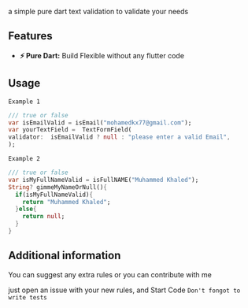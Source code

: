 a simple pure dart text validation to validate your needs

## Features

- **⚡️ Pure Dart:** Build Flexible without any flutter code

## Usage

` Example 1 `
```dart
/// true or false
var isEmailValid = isEmail("mohamedkx77@gmail.com");
var yourTextField =  TextFormField(
validator:  isEmailValid ? null : "please enter a valid Email",
);
```
` Example 2 `
```dart
/// true or false
var isMyFullNameValid = isFullNAME("Muhammed Khaled");
String? gimmeMyNameOrNull(){
  if(isMyFullNameValid){
    return "Muhammed Khaled";
  }else{
    return null;
  }
}
```

## Additional information

You can suggest any extra rules or you can contribute with me

just open an issue with your new rules, and Start Code `Don't fongot to write tests`
